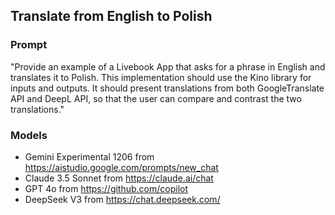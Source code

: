 ## Translate from English to Polish

### Prompt

"Provide an example of a Livebook App that asks for a phrase in English and translates it to Polish. This implementation should use the Kino library for inputs and outputs. It should present translations from both  GoogleTranslate API and DeepL API, so that the user can compare and contrast the two translations."

### Models

* Gemini Experimental 1206 from https://aistudio.google.com/prompts/new_chat
* Claude 3.5 Sonnet from https://claude.ai/chat
* GPT 4o from https://github.com/copilot
* DeepSeek V3 from https://chat.deepseek.com/

